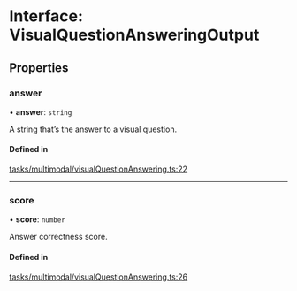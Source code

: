 # Interface: VisualQuestionAnsweringOutput

## Properties

### answer

• **answer**: `string`

A string that’s the answer to a visual question.

#### Defined in

[tasks/multimodal/visualQuestionAnswering.ts:22](https://github.com/huggingface/huggingface.js/blob/main/packages/inference/src/tasks/multimodal/visualQuestionAnswering.ts#L22)

___

### score

• **score**: `number`

Answer correctness score.

#### Defined in

[tasks/multimodal/visualQuestionAnswering.ts:26](https://github.com/huggingface/huggingface.js/blob/main/packages/inference/src/tasks/multimodal/visualQuestionAnswering.ts#L26)

